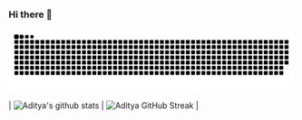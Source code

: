 ### Hi there 👋

<div align="center">
  <img  src="https://github.com/1999AZZAR/1999AZZAR/blob/main/resources/img/grid-snake.svg"
       alt="snake" /></a>
</div>

| ![Aditya's github stats](https://github-readme-stats.vercel.app/api?username=wismo-s&show_icons=true&theme=tokyonight) | ![Aditya GitHub Streak](https://github-readme-streak-stats.herokuapp.com/?user=wismo-s&theme=tokyonight) |
<!--
**wismo-s/wismo-s** is a ✨ _special_ ✨ repository because its `README.md` (this file) appears on your GitHub profile.

Here are some ideas to get you started:

- 🔭 I’m currently working on ...
- 🌱 I’m currently learning ...
- 👯 I’m looking to collaborate on ...
- 🤔 I’m looking for help with ...
- 💬 Ask me about ...
- 📫 How to reach me: ...
- 😄 Pronouns: ...
- ⚡ Fun fact: ...
-->
